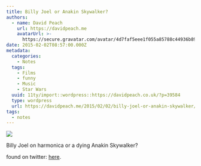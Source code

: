 ```yaml
---
title: Billy Joel or Anakin Skywalker?
authors:
  - name: David Peach
    url: https://davidpeach.me
    avatarUrl: >-
      https://secure.gravatar.com/avatar/4d7faf5eee1f055a85788c44936b8995eaab6dfb004e7854ec747ccb272e91ee?s=96&d=mm&r=g
date: 2015-02-02T08:57:00.000Z
metadata:
  categories:
    - Notes
  tags:
    - Films
    - funny
    - Music
    - Star Wars
  uuid: 11ty/import::wordpress::https://davidpeach.co.uk/?p=39584
  type: wordpress
  url: https://davidpeach.me/2015/02/02/billy-joel-or-anakin-skywalker/
tags:
  - notes
---
```

![](/assets/Billy-Joel-or-Anakin-Skywalker-m8JSQk8q7hXi.jpeg)

Billy Joel on harmonica or a dying Anakin Skywalker?

found on twitter: [here](https://twitter.com/Joelwillans/status/561488073973063680).
